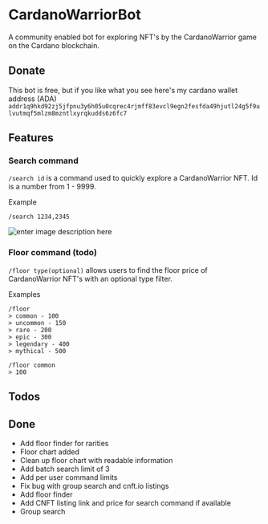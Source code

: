 # CardanoWarriorBot

A community enabled bot for exploring NFT's by the CardanoWarrior game on the Cardano blockchain.

## Donate
This bot is free, but if you like what you see here's my cardano wallet address (ADA)
`addr1q9hkd92zj5jfpnu3y6h05u0cqrec4rjmff83evcl9egn2fesfda49hjutl24g5f9ulvutmqf5mlzm8mzntlxyrqkudds6z6fc7`

## Features
### Search command

`/search id` is a command used to quickly explore a CardanoWarrior NFT. Id is a number from 1 - 9999.

Example
```
/search 1234,2345
```
![enter image description here](https://cdn.discordapp.com/attachments/834476465314856960/888714417066377246/unknown.png)
### Floor command (todo)

`/floor type(optional)` allows users to find the floor price of CardanoWarrior NFT's with an optional type filter.

Examples
```
/floor
> common - 100
> uncommon - 150
> rare - 200
> epic - 300
> legendary - 400
> mythical - 500
```
```
/floor common
> 100
```

## Todos

## Done
- Add floor finder for rarities
- Floor chart added
- Clean up floor chart with readable information
- Add batch search limit of 3
- Add per user command limits
- Fix bug with group search and cnft.io listings
- Add floor finder
- Add CNFT listing link and price for search command if available
- Group search
